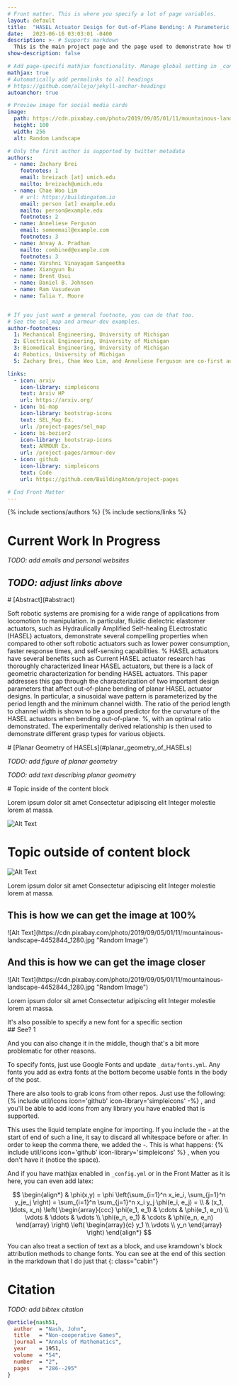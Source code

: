 ```yaml
---
# Front matter. This is where you specify a lot of page variables.
layout: default
title:  "HASEL Actuator Design for Out-of-Plane Bending: A Parameteric Study of Planar Geometry"
date:   2023-06-16 03:03:01 -0400
description: >- # Supports markdown
  This is the main project page and the page used to demonstrate how this works with all of the options for the Front Matter present
show-description: false

# Add page-specifi mathjax functionality. Manage global setting in _config.yml
mathjax: true
# Automatically add permalinks to all headings
# https://github.com/allejo/jekyll-anchor-headings
autoanchor: true

# Preview image for social media cards
image:
  path: https://cdn.pixabay.com/photo/2019/09/05/01/11/mountainous-landscape-4452844_1280.jpg
  height: 100
  width: 256
  alt: Random Landscape

# Only the first author is supported by twitter metadata
authors:
  - name: Zachary Brei
    footnotes: 1
    email: breizach [at] umich.edu
    mailto: breizach@umich.edu
  - name: Chae Woo Lim
    # url: https://buildingatom.io
    email: person [at] example.edu
    mailto: person@example.edu
    footnotes: 2
  - name: Anneliese Ferguson
    email: someemail@example.com
    footnotes: 3
  - name: Anvay A. Pradhan
    mailto: combined@example.com
    footnotes: 3
  - name: Varshni Vinayagam Sangeetha
  - name: Xiangyun Bu
  - name: Brent Usui
  - name: Daniel B. Johnson
  - name: Ram Vasudevan
  - name: Talia Y. Moore


# If you just want a general footnote, you can do that too.
# See the sel_map and armour-dev examples.
author-footnotes:
  1: Mechanical Engineering, University of Michigan
  2: Electrical Engineering, University of Michigan
  3: Biomedical Engineering, University of Michigan
  4: Robotics, University of Michigan
  5: Zachary Brei, Chae Woo Lim, and Anneliese Ferguson are co-first authors.

links:
  - icon: arxiv
    icon-library: simpleicons
    text: Arxiv HP
    url: https://arxiv.org/
  - icon: bi-map
    icon-library: bootstrap-icons
    text: SEL_Map Ex.
    url: /project-pages/sel_map
  - icon: bi-bezier2
    icon-library: bootstrap-icons
    text: ARMOUR Ex.
    url: /project-pages/armour-dev
  - icon: github
    icon-library: simpleicons
    text: Code
    url: https://github.com/BuildingAtom/project-pages

# End Front Matter
---
```


{% include sections/authors %}
{% include sections/links %}

# Current Work In Progress

*TODO: add emails and personal websites*

*TODO: adjust links above*
---

<div markdown="1" class="content-block grey justify no-pre">
# [Abstract](#abstract)

Soft robotic systems are promising for a wide range of applications from locomotion to manipulation.
In particular, fluidic dielectric elastomer actuators, such as Hydraulically Amplified Self-healing ELectrostatic (HASEL) actuators, demonstrate several compelling properties when compared to other soft robotic actuators such as lower power consumption, faster response times, and self-sensing capabilities.
% HASEL actuators have several benefits such as 
Current HASEL actuator research has thoroughly characterized linear HASEL actuators, but there is a lack of geometric characterization for bending HASEL actuators.
This paper addresses this gap through the characterization of two important design parameters that affect out-of-plane bending of planar HASEL actuator designs.
In particular, a sinusoidal wave pattern is parameterized by the period length and the minimum channel width. 
The ratio of the period length to channel width is shown to be a good predictor for the curvature of the HASEL actuators when bending out-of-plane. %, with an optimal ratio demonstrated.
The experimentally derived relationship is then used to demonstrate different grasp types for various objects.
</div>


<div markdown="1" class="content-block grey justify no-pre">
# [Planar Geometry of HASELs](#planar_geometry_of_HASELs)

*TODO: add figure of planar geometry*

*TODO: add text describing planar geometry*
</div>

<!-- You can also make fullwidth embeds (this doesn't actually link to any video)
<div class="fullwidth">
<video controls="" style="background-color:black;width:100%;height:auto;aspect-ratio:16/9;"></video>
</div> -->

<div markdown="1" class="content-block grey justify">
# Topic inside of the content block

Lorem ipsum dolor sit amet Consectetur adipiscing elit Integer molestie lorem at massa.

![Alt Text](https://cdn.pixabay.com/photo/2019/09/05/01/11/mountainous-landscape-4452844_1280.jpg "Random Image")
</div>

# Topic outside of content block

![Alt Text](https://cdn.pixabay.com/photo/2019/09/05/01/11/mountainous-landscape-4452844_1280.jpg "Random Image")

Lorem ipsum dolor sit amet Consectetur adipiscing elit Integer molestie lorem at massa.

## This is how we can get the image at 100%

<div markdown="1" class="fullwidth">
![Alt Text](https://cdn.pixabay.com/photo/2019/09/05/01/11/mountainous-landscape-4452844_1280.jpg "Random Image")
</div>

## And this is how we can get the image closer

<div markdown="1" class="no-pre">
![Alt Text](https://cdn.pixabay.com/photo/2019/09/05/01/11/mountainous-landscape-4452844_1280.jpg "Random Image")
</div>

Lorem ipsum dolor sit amet Consectetur adipiscing elit Integer molestie lorem at massa.

<div markdown="1" class="cabin">
It's also possible to specify a new font for a specific section
</div>

<div markdown="1" class="jp">
## See? 1
</div>

And you can also <span class="cabin">change it in the middle</span>, though that's a bit more problematic for other reasons.

To specify fonts, just use Google Fonts and update `_data/fonts.yml`.
Any fonts you add as extra fonts at the bottom become usable fonts in the body of the post.

There are also tools to grab icons from other repos.
Just use the following:
{% include util/icons icon='github' icon-library='simpleicons' -%}
, and you'll be able to add icons from any library you have enabled that is supported.

This uses the liquid template engine for importing.
If you include the - at the start of end of such a line, it say to discard all whitespace before or after.
In order to keep the comma there, we added the -.
This is what happens:
{% include util/icons icon='github' icon-library='simpleicons' %}
, when you don't have it (notice the space).

And if you have mathjax enabled in `_config.yml` or in the Front Matter as it is here, you can even add latex:

$$
\begin{align*}
  & \phi(x,y) = \phi \left(\sum_{i=1}^n x_ie_i, \sum_{j=1}^n y_je_j \right)
  = \sum_{i=1}^n \sum_{j=1}^n x_i y_j \phi(e_i, e_j) = \\
  & (x_1, \ldots, x_n) \left( \begin{array}{ccc}
      \phi(e_1, e_1) & \cdots & \phi(e_1, e_n) \\
      \vdots & \ddots & \vdots \\
      \phi(e_n, e_1) & \cdots & \phi(e_n, e_n)
    \end{array} \right)
  \left( \begin{array}{c}
      y_1 \\
      \vdots \\
      y_n
    \end{array} \right)
\end{align*}
$$

You can also treat a section of text as a block, and use kramdown's block attribution methods to change fonts.
You can see at the end of this section in the markdown that I do just that
{: class="cabin"}

<div markdown="1" class="content-block grey justify">

# Citation

*TODO: add bibtex citation*

```bibtex
@article{nash51,
  author  = "Nash, John",
  title   = "Non-cooperative Games",
  journal = "Annals of Mathematics",
  year    = 1951,
  volume  = "54",
  number  = "2",
  pages   = "286--295"
}
```
</div>
